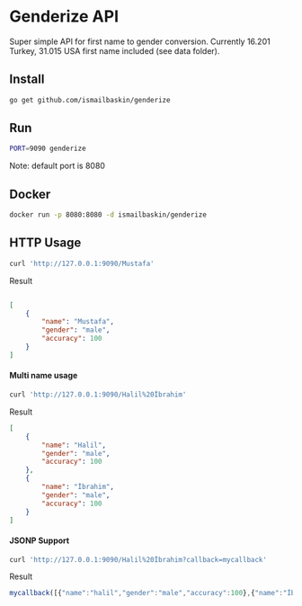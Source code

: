 # Genderize API

Super simple API for first name to gender conversion.
Currently 16.201 Turkey, 31.015 USA first name included (see data folder).

## Install
```bash
go get github.com/ismailbaskin/genderize
```

## Run
```bash
PORT=9090 genderize
```
Note: default port is 8080

## Docker
```bash
docker run -p 8080:8080 -d ismailbaskin/genderize
```

## HTTP Usage

```bash
curl 'http://127.0.0.1:9090/Mustafa'
```

Result

```json

[
    {
        "name": "Mustafa",
        "gender": "male",
        "accuracy": 100
    }
]
```

#### Multi name usage

```bash
curl 'http://127.0.0.1:9090/Halil%20İbrahim'
```

Result
```json
[
    {
        "name": "Halil",
        "gender": "male",
        "accuracy": 100
    },
    {
        "name": "İbrahim",
        "gender": "male",
        "accuracy": 100
    }
]
```

#### JSONP Support
```bash
curl 'http://127.0.0.1:9090/Halil%20İbrahim?callback=mycallback'
```

Result
```javascript
mycallback([{"name":"halil","gender":"male","accuracy":100},{"name":"İbrahim","gender":"male","accuracy":100}])
```
